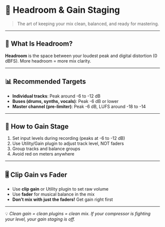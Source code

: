# 📏 Headroom & Gain Staging

> The art of keeping your mix clean, balanced, and ready for mastering.

---

## 🧠 What Is Headroom?

**Headroom** is the space between your loudest peak and digital distortion (0 dBFS). More headroom = more mix clarity.

---

## 📊 Recommended Targets

- **Individual tracks**: Peak around -6 to -12 dB
- **Buses (drums, synths, vocals)**: Peak -6 dB or lower
- **Master channel (pre-limiter)**: Peak -6 dB, LUFS around -18 to -14

---

## 🧰 How to Gain Stage

1. Set input levels during recording (peaks at -6 to -12 dB)
2. Use Utility/Gain plugin to adjust track level, NOT faders
3. Group tracks and balance groups
4. Avoid red on meters anywhere

---

## 🎚️ Clip Gain vs Fader

- Use **clip gain** or Utility plugin to set raw volume
- Use **fader** for musical balance in the mix
- **Don’t mix with just the faders!** Get gain right first

---

💡 *Clean gain = clean plugins = clean mix. If your compressor is fighting your level, your gain staging is off.*
